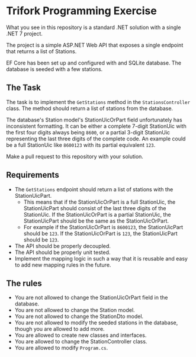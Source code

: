 # Trifork Programming Exercise

What you see in this repository is a standard .NET solution with a single .NET 7 project.

The project is a simple ASP.NET Web API that exposes a single endpoint that returns a list of Stations.

EF Core has been set up and configured with and SQLite database. The database is seeded with a few stations.

## The Task

The task is to implement the `GetStations` method in the `StationsController` class. The method should return a list of stations from the database.

The database's Station model's StationUicOrPart field unfortunately has inconsistent formatting. It can be either a complete 7-digit StationUic with the first four digits always being `8600`, or a partial 3-digit StationUic representing the last three digits of the complete code. An example could be a full StationUic like `8600123` with its partial equivalent `123`.

Make a pull request to this repository with your solution.

## Requirements

- The `GetStations` endpoint should return a list of stations with the StationUicPart.
  - This means that if the StationUicOrPart is a full StationUic, the StationUicPart should consist of the last three digits of the StationUic. If the StationUicOrPart is a partial StationUic, the StationUicPart should be the same as the StationUicOrPart.
  - For example if the StationUicOrPart is `8600123`, the StationUicPart should be `123`. If the StationUicOrPart is `123`, the StationUicPart should be `123`.
- The API should be properly decoupled.
- The API should be properly unit tested.
- Implement the mapping logic in such a way that it is reusable and easy to add new mapping rules in the future.

## The rules

- You are not allowed to change the StationUicOrPart field in the database.
- You are not allowed to change the Station model.
- You are not allowed to change the StationDto model.
- You are not allowed to modify the seeded stations in the database, though you are allowed to add more.
- You are allowed to create new classes and interfaces.
- You are allowed to change the StationController class.
- You are allowed to modify `Program.cs`.
